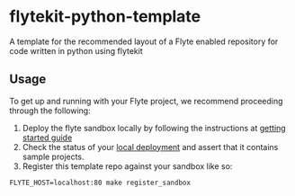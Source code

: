 # flytekit-python-template
A template for the recommended layout of a Flyte enabled repository for code written in python using flytekit

## Usage
To get up and running with your Flyte project, we recommend proceeding through the following:

1. Deploy the flyte sandbox locally by following the instructions at [getting started guide](https://flyte.readthedocs.io/en/latest/administrator/install/getting_started.html#getting-started)
1. Check the status of your [local deployment](http://localhost/console) and assert that it contains sample projects.
1. Register this template repo against your sandbox like so:

```shell
FLYTE_HOST=localhost:80 make register_sandbox
```
